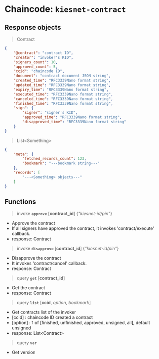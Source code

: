 
# Chaincode: `kiesnet-contract`

## Response objects

> Contract
```json
{
    "@contract": "contract ID",
    "creator": "invoker's KID",
    "signers_count": 10,
    "approved_count": 5,
    "ccid": "chaincode ID",
    "document": "contract document JSON string",
    "created_time": "RFC3339Nano format string",
    "updated_time": "RFC3339Nano format string",
    "expiry_time": "RFC3339Nano format string",
    "executed_time": "RFC3339Nano format string",
    "canceled_time": "RFC3339Nano format string",
    "finished_time": "RFC3339Nano format string",
    "sign": {
        "signer": "signer's KID",
        "approved_time": "RFC3339Nano format string",
        "disapproved_time": "RFC3339Nano format string"
    }
}
```

> List\<Something>
```json
{
    "meta": {
        "fetched_records_count": 123,
        "bookmark": "---bookmark string---"
    },
    "records": [
        "---<Something> objects---"
    ]
}
```

## Functions

> invoke __`approve`__ [__contract_id__] {_"kiesnet-id/pin"_}
- Approve the contract
- If all signers have approved the contract, it invokes 'contract/execute' callback.
- response: Contract

> invoke __`disapprove`__ [__contract_id__] {_"kiesnet-id/pin"_}
- Disapprove the contract
- It invokes 'contract/cancel' callback.
- response: Contract

> query __`get`__ [__contract_id__]
- Get the contract
- response: Contract

> query __`list`__ [__ccid__, _option_, _bookmark_]
- Get contracts list of the invoker
- [ccid] : chaincode ID created a contract
- [option] : 1 of [finished, unfinished, approved, unsigned, all], default unsigned
- response: List\<Contract>

> query __`ver`__
- Get version
